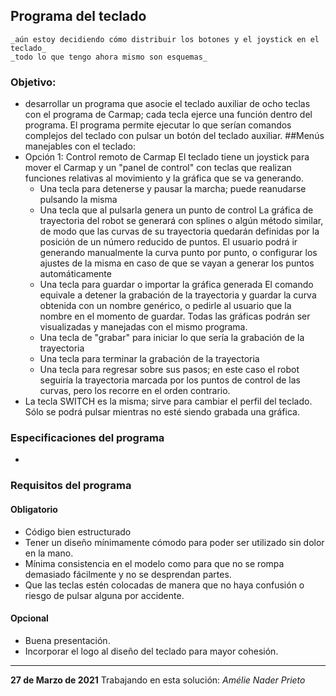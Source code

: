 ## Programa del teclado
    _aún estoy decidiendo cómo distribuir los botones y el joystick en el teclado_
    _todo lo que tengo ahora mismo son esquemas_
### Objetivo:
- desarrollar un programa que asocie el teclado auxiliar de ocho teclas
con el programa de Carmap; cada tecla ejerce una función dentro del programa.
El programa permite ejecutar lo que serían comandos complejos del teclado con
pulsar un botón del teclado auxiliar.
##Menús manejables con el teclado:
- Opción 1: Control remoto de Carmap
    El teclado tiene un joystick para mover el Carmap y un "panel de control" con teclas
    que realizan funciones relativas al movimiento y la gráfica que se va generando.
    - Una tecla para detenerse y pausar la marcha; puede reanudarse pulsando la misma
    - Una tecla que al pulsarla genera un punto de control
        La gráfica de trayectoria del robot se generará con splines o algún método similar, de modo que las curvas de su trayectoria quedarán definidas por la posición de un número reducido de puntos.
        El usuario podrá ir generando manualmente la curva punto por punto, o configurar los ajustes de la misma en caso de que se vayan a generar los puntos automáticamente
    - Una tecla para guardar o importar la gráfica generada
       El comando equivale a detener la grabación de la trayectoria y guardar la curva obtenida con un nombre genérico, o pedirle al usuario que la nombre en el momento de guardar. Todas las gráficas podrán ser visualizadas y manejadas con el mismo programa.
    - Una tecla de "grabar" para iniciar lo que sería la grabación de la trayectoria
    - Una tecla para terminar la grabación de la trayectoria
    - Una tecla para regresar sobre sus pasos; en este caso el robot seguiría la trayectoria marcada por los puntos de control de las curvas, pero los recorre en el orden contrario.
- La tecla SWITCH es la misma; sirve para cambiar el perfil del teclado. Sólo se podrá pulsar mientras no esté siendo grabada una gráfica.
### Especificaciones del programa
- 
### Requisitos del programa
#### Obligatorio
- Código bien estructurado
- Tener un diseño mínimamente cómodo para poder ser utilizado sin dolor en la mano.
- Mínima consistencia en el modelo como para que no se rompa demasiado fácilmente y no se desprendan partes.
- Que las teclas estén colocadas de manera que no haya confusión o
riesgo de pulsar alguna por accidente.
#### Opcional
- Buena presentación.
- Incorporar el logo al diseño del teclado para mayor cohesión.

---

__27 de Marzo de 2021__
Trabajando en esta solución: _Amélie Nader Prieto_